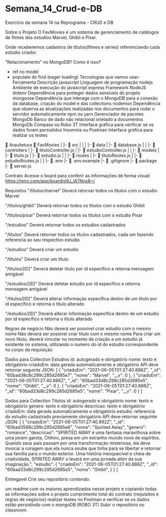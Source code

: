# Semana_14_Crud-e-DB
Exercício da semana 14 na Reprograma - CRUD e DB

Sobre o Projeto
O FavMovies é um sistema de gerenciamento de catálogos de filmes dos estudios Marvel, Ghibli e Pixar.

Onde receberemos cadastros de títulos(filmes e séries) referenciando cada estúdio criador.

"Relacionamento" no MongoDB? Como é isso?
- ref no model
- populate do find (eager loading)
Tecnologias que vamos usar:
Ferramenta	Descrição
javascript	Linguagem de programação
nodejs	Ambiente de execução do javascript
express	Framework NodeJS
dotenv	Dependência para proteger dados sensíveis do projeto
mongoose	Dependência que interage com o MongoDB para a conexão da database, criação do model e das collections
nodemon	Dependência que observa as atualizações realizadas nos documentos para rodar o servidor automaticamente
npm ou yarn	Gerenciador de pacotes
MongoDb	Banco de dado não relacional orietado a documentos
MongoDb Compass ou Robo 3T	Interface gráfica para verificar se os dados foram persistidos
Insomnia ou Postman	Interface gráfica para realizar os testes

📁 Arquitetura
 📁 FavMovies
   |
   |-  📁 src
   |    |
   |    |- 📁 data
   |         |- 📄 database.js
   |
   |    |- 📁 controllers
   |         |- 📄 tituloController.js
   |         |- 📄 estudioController.js
   |
   |    |- 📁 models
   |         |- 📄 titulo.js
   |         |- 📄 estudio.js
   |
   |    |- 📁 routes
   |         |- 📄 tituloRoutes.js 
   |         |- 📄 estudioRoutes.js 
   |
   |
   |- 📄 .env
   |- 📄 .env.example
   |- 📄 .gitignore
   |- 📄 package
   |- 📄 server.js



Contrato
Acesse o board para conferir as informações de forma visual: https://miro.com/app/board/o9J_lA7Nns8=/

Requisitos
 "/titulos/marvel" Deverá retornar todos os títulos com o estudio Marvel

 "/titulos/ghibli" Deverá retornar todos os títulos com o estudio Ghibli

 "/titulos/pixar" Deverá retornar todos os títulos com o estudio Pixar

 "/estudios" Deverá retornar todos os estudios cadastrados

 "/titulos" Deverá retornar todos os títulos cadastrados, cada um fazendo referencia ao seu respectivo estudio

 "/estudios" Deverá criar um estudio

 "/titulos" Deverá criar um título

 "/titulos/[ID]" Deverá deletar titulo por id específico e retorna mensagem amigável

 "/estudios/[ID]" Deverá deletar estudio por id específico e retorna mensagem amigável

 "/titulos/[ID]" Deverá alterar informação específica dentro de um titulo por id específico e retorna o título alterado

 "/estudios/[ID]" Deverá alterar informação específica dentro de um estudio por id específico e retorna o título alterado

Regras de negócio
 Não deverá ser possível criar estudio com o mesmo nome
 Não deverá ser possível criar título com o mesmo nome
 Para criar um novo título, deverá vincular no momento da criação a um estudio já existente no sistema, utilizando o numero do id do estudio correspondente no corpo da requisição


Dados para Collection Estudios
id: autogerado e obrigatório
nome: texto e obrigatório
criadoEm: data gerada automaticamente e obrigatório
API deve retornar seguinte JSON:
[
    {
    "criadoEm": "2021-06-05T01:27:40.886Z",
    "_id": "60bad38c8c299c285d2685e7",
    "nome": "Marvel",
    "__v": 0
    },
    {
    "criadoEm": "2021-06-05T01:27:40.886Z",
    "_id": "60bad33d8c299c285d2685e5",
    "nome": "Ghibli",
    "__v": 0
  },
  {
    "criadoEm": "2021-06-05T01:27:40.886Z",
    "_id": "60bad33d8c299c285d2685e5",
    "nome": "Pixar",
    "__v": 0
  }
]


Dados para Collection Titulos
id: autogerado e obrigatório
nome: texto e obrigatório
genero: texto e obrigatório
descricao: texto e obrigatório
criadoEm: data gerada automaticamente e obrigatório
estudio: referencia do estudio cadastrado previamente obrigatório
API deve retornar seguinte JSON:
[
  {
    "criadoEm": "2021-06-05T01:27:40.892Z",
    "_id": "60bad3568c299c285d2685e6",
    "nome": "Spirited Away",
    "genero": "romance",
    "descricao": "SPIRITED AWAY é uma fantasia maravilhosa sobre uma jovem garota, Chihiro, presa em um estranho mundo novo de espíritos. Quando seus pais passam por uma transformação misteriosa, ela deve invocar a coragem que ela nunca soube que tinha para se libertar e retornar sua família para o mundo exterior. Uma história inesquecível e cheia de criatividade, SPIRITED AWAY o levará em uma jornada além da sua imaginação.",
    "estudio": {
      "criadoEm": "2021-06-05T01:27:40.886Z",
      "_id": "60bad33d8c299c285d2685e5",
      "nome": "Ghibli",
    }
  }
]


Entregavel
Crie seu repositório contendo:

um readme com os maiores aprendizados nesse projeto e copiando todas as informações sobre o projeto
cumprimento total do contrato (requisitos e regras de negócios)
realizar testes no Postman e verificar se os dados estão persistindo com o mongoDB (ROBO 3T)
Subir o repositório no classroom.
